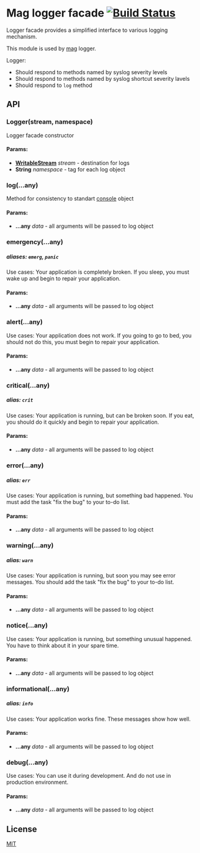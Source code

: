 # Mag logger facade [![Build Status](https://travis-ci.org/mahnunchik/mag-logger-facade.svg)](https://travis-ci.org/mahnunchik/mag-logger-facade)

Logger facade provides a simplified interface to various logging mechanism.

This module is used by [mag](https://github.com/mahnunchik/mag) logger.

Logger:

* Should respond to methods named by syslog severity levels
* Should respond to methods named by syslog shortcut severity lavels
* Should respond to `log` method

## API

### Logger(stream, namespace)

Logger facade constructor

#### Params:

* **[WritableStream](http://nodejs.org/api/stream.html#stream_class_stream_writable)** *stream* - destination for logs
* **String** *namespace* - tag for each log object

### log(...any)

Method for consistency to standart [console](http://nodejs.org/api/console.html#console_console_log_data) object

#### Params:

* **...any** *data* - all arguments will be passed to log object

### emergency(...any)

##### aliases: `emerg`, `panic`

Use cases: Your application is completely broken. If you sleep, you must wake up and begin to repair your application.

#### Params:

* **...any** *data* - all arguments will be passed to log object

### alert(...any)

Use cases: Your application does not work. If you going to go to bed, you should not do this, you must begin to repair your application.

#### Params:

* **...any** *data* - all arguments will be passed to log object

### critical(...any)

##### alias: `crit`

Use cases: Your application is running, but can be broken soon. If you eat, you should do it quickly and begin to repair your application.

#### Params:

* **...any** *data* - all arguments will be passed to log object

### error(...any)

##### alias: `err`

Use cases: Your application is running, but something bad happened. You must add the task "fix the bug" to your to-do list.

#### Params:

* **...any** *data* - all arguments will be passed to log object

### warning(...any)

##### alias: `warn`

Use cases: Your application is running, but soon you may see error messages. You should add the task "fix the bug" to your to-do list.

#### Params:

* **...any** *data* - all arguments will be passed to log object

### notice(...any)

Use cases: Your application is running, but something unusual happened. You have to think about it in your spare time.

#### Params:

* **...any** *data* - all arguments will be passed to log object

### informational(...any)

##### alias: `info`

Use cases: Your application works fine. These messages show how well.

#### Params:

* **...any** *data* - all arguments will be passed to log object

### debug(...any)

Use cases: You can use it during development. And do not use in production environment.

#### Params:

* **...any** *data* - all arguments will be passed to log object


## License

[MIT](https://github.com/mahnunchik/mag-logger-facade/blob/master/LICENSE)
